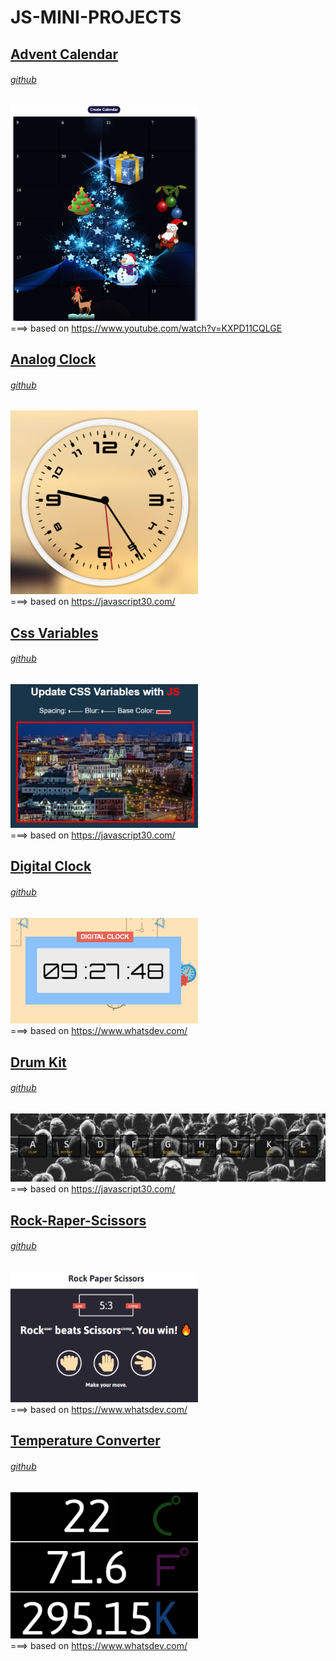 # JS-MINI-PROJECTS

## <a href="https://ilyakozak.github.io/js-mini-projects/advent-calendar">Advent Calendar</a>  
###### <a href="https://github.com/IlyaKozak/js-mini-projects/tree/master/advent-calendar">github</a>  
<a href="https://ilyakozak.github.io/js-mini-projects/advent-calendar"><img src="advent-calendar.png" width="300"/></a><br />
===> based on https://www.youtube.com/watch?v=KXPD11CQLGE
##

## <a href="https://ilyakozak.github.io/js-mini-projects/analog-clock">Analog Clock</a>  
###### <a href="https://github.com/IlyaKozak/js-mini-projects/tree/master/analog-clock">github</a>
<a href="https://ilyakozak.github.io/js-mini-projects/analog-clock"><img src="analog-clock.png" width="300"/></a><br />
===> based on https://javascript30.com/
##

## <a href="https://ilyakozak.github.io/js-mini-projects/css-variables">Css Variables</a> 
###### <a href="https://github.com/IlyaKozak/js-mini-projects/tree/master/css-variables">github</a>  
<a href="https://ilyakozak.github.io/js-mini-projects/css-variables"><img src="css-variables.png" width="300"/></a><br />
===> based on https://javascript30.com/
##

## <a href="https://ilyakozak.github.io/js-mini-projects/digital-clock">Digital Clock</a> 
###### <a href="https://github.com/IlyaKozak/js-mini-projects/tree/master/digital-clock">github</a>
<a href="https://ilyakozak.github.io/js-mini-projects/digital-clock"><img src="digital-clock.png" width="300"/></a><br />
===> based on https://www.whatsdev.com/
##

## <a href="https://ilyakozak.github.io/js-mini-projects/drum-kit">Drum Kit</a> 
###### <a href="https://github.com/IlyaKozak/js-mini-projects/tree/master/drum-kit">github</a>  
<a href="https://ilyakozak.github.io/js-mini-projects/drum-kit"><img src="drum-kit.png" width="600"/></a><br />
===> based on https://javascript30.com/
##

## <a href="https://ilyakozak.github.io/js-mini-projects/rock-paper-scissors">Rock-Raper-Scissors</a> 
###### <a href="https://github.com/IlyaKozak/js-mini-projects/tree/master/rock-paper-scissors">github</a> 
<a href="https://ilyakozak.github.io/js-mini-projects/rock-paper-scissors"><img src="rock-paper-scissors.png" width="300"/></a><br />
===> based on https://www.whatsdev.com/
##

## <a href="https://ilyakozak.github.io/js-mini-projects/temperature-converter">Temperature Converter</a> 
###### <a href="https://github.com/IlyaKozak/js-mini-projects/tree/master/temperature-converter">github</a> 
<a href="https://ilyakozak.github.io/js-mini-projects/temperature-converter"><img src="temperature-converter.png" width="300"/></a><br />
===> based on https://www.whatsdev.com/
##
